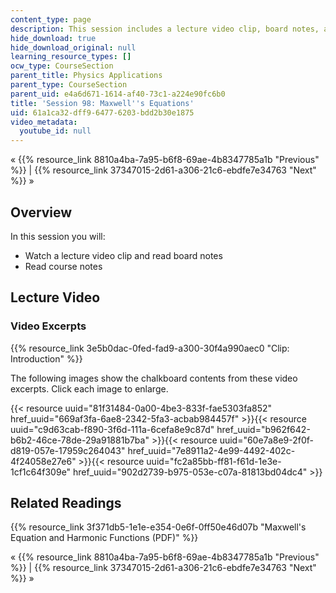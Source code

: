 ```yaml
---
content_type: page
description: This session includes a lecture video clip, board notes, and course notes.
hide_download: true
hide_download_original: null
learning_resource_types: []
ocw_type: CourseSection
parent_title: Physics Applications
parent_type: CourseSection
parent_uid: e4a6d671-1614-af40-73c1-a224e90fc6b0
title: 'Session 98: Maxwell''s Equations'
uid: 61a1ca32-dff9-6477-6203-bdd2b30e1875
video_metadata:
  youtube_id: null
---
```


« {{% resource_link 8810a4ba-7a95-b6f8-69ae-4b8347785a1b "Previous" %}} | {{% resource_link 37347015-2d61-a306-21c6-ebdfe7e34763 "Next" %}} »

Overview
--------

In this session you will:

*   Watch a lecture video clip and read board notes
*   Read course notes

Lecture Video
-------------

### Video Excerpts

{{% resource_link 3e5b0dac-0fed-fad9-a300-30f4a990aec0 "Clip: Introduction" %}}

The following images show the chalkboard contents from these video excerpts. Click each image to enlarge.

{{< resource uuid="81f31484-0a00-4be3-833f-fae5303fa852" href_uuid="669af3fa-6ae8-2342-5fa3-acbab984457f" >}}{{< resource uuid="c9d63cab-f890-3f6d-111a-6cefa8e9c87d" href_uuid="b962f642-b6b2-46ce-78de-29a91881b7ba" >}}{{< resource uuid="60e7a8e9-2f0f-d819-057e-17959c264043" href_uuid="7e8911a2-4e99-4492-402c-4f24058e27e6" >}}{{< resource uuid="fc2a85bb-ff81-f61d-1e3e-1cf1c64f309e" href_uuid="902d2739-b975-053e-c07a-81813bd04dc4" >}}

Related Readings
----------------

{{% resource_link 3f371db5-1e1e-e354-0e6f-0ff50e46d07b "Maxwell's Equation and Harmonic Functions (PDF)" %}}

« {{% resource_link 8810a4ba-7a95-b6f8-69ae-4b8347785a1b "Previous" %}} | {{% resource_link 37347015-2d61-a306-21c6-ebdfe7e34763 "Next" %}} »